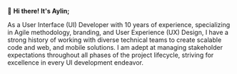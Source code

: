 👋 <strong>Hi there! It's Aylin;</strong>

As a User Interface (UI) Developer with 10 years of experience, specializing in Agile methodology, branding, and User Experience (UX) Design, I have a strong history of working with diverse technical teams to create scalable code and web, and mobile solutions.
I am adept at managing stakeholder expectations throughout all phases of the project lifecycle, striving for excellence in every UI development endeavor.

